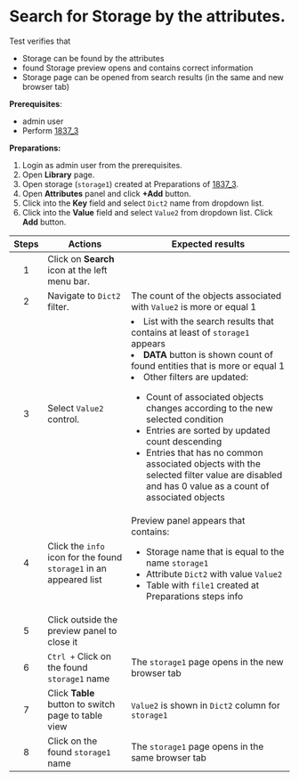 # Search for Storage by the attributes.

Test verifies that
- Storage can be found by the attributes
- found Storage preview opens and contains correct information
- Storage page can be opened from search results (in the same and new browser tab)

**Prerequisites**:
- admin user
- Perform [1837_3](1837_3.md)

**Preparations:**

1. Login as admin user from the prerequisites.
2. Open **Library** page.
3. Open storage (`storage1`) created at Preparations of [1837_3](1837_3.md).
4. Open **Attributes** panel and click **+Add** button.
5. Click into the **Key** field and select `Dict2` name from dropdown list.
6. Click into the **Value** field and select `Value2` from dropdown list. Click **Add** button.

| Steps | Actions | Expected results |
| :---: | --- | --- |
| 1 | Click on **Search** icon at the left menu bar. | |
| 2 | Navigate to `Dict2` filter. | The count of the objects associated with `Value2` is more or equal 1 |
| 3 | Select `Value2` control. | <li>List with the search results that contains at least of `storage1` appears</li><li>**DATA** button is shown count of found entities that is more or equal 1</li><li>Other filters are updated:</li><ul><li>Count of associated objects changes according to the new selected condition</li><li>Entries are sorted by updated count descending</li><li>Entries that has no common associated objects with the selected filter value are disabled and has 0 value as a count of associated objects |
| 4 | Click the `info` icon for the found `storage1` in an appeared list | Preview panel appears that contains:<ul><li>Storage name that is equal to the name `storage1`</li><li>Attribute `Dict2` with value `Value2`</li><li>Table with `file1` created at Preparations steps info|
| 5 | Click outside the preview panel to close it | |
| 6 | `Ctrl +` Click on the found `storage1` name | The `storage1` page opens in the new browser tab |
| 7 | Click **Table** button to switch page to table view | `Value2` is shown in `Dict2` column for `storage1` |
| 8 | Click on the found `storage1` name | The `storage1` page opens in the same browser tab |